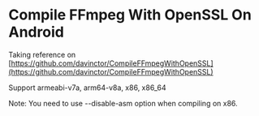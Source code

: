 # Compile FFmpeg With OpenSSL On Android

Taking reference on [https://github.com/davinctor/CompileFFmpegWithOpenSSL](https://github.com/davinctor/CompileFFmpegWithOpenSSL)

Support armeabi-v7a, arm64-v8a, x86, x86_64

Note: You need to use --disable-asm option when compiling on x86.
